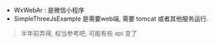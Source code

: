 - WxWebAr : 是微信小程序
- SimpleThreeJsExample 是需要web端, 需要 tomcat 或者其他服务运行.



> 半年前弄得, 权当参考吧, 可能有些 api 变了
